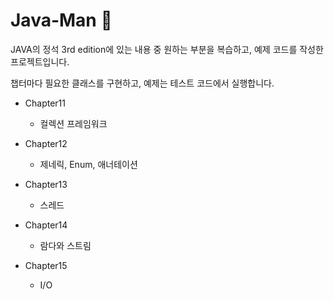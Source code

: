 # Java-Man 💪

JAVA의 정석 3rd edition에 있는 내용 중 원하는 부분을 복습하고, 예제 코드를 작성한 프로젝트입니다.

챕터마다 필요한 클래스를 구현하고, 예제는 테스트 코드에서 실행합니다.

- Chapter11

  - 컬렉션 프레임워크

- Chapter12

  - 제네릭, Enum, 애너테이션

- Chapter13

  - 스레드

- Chapter14

  - 람다와 스트림

- Chapter15
  - I/O
